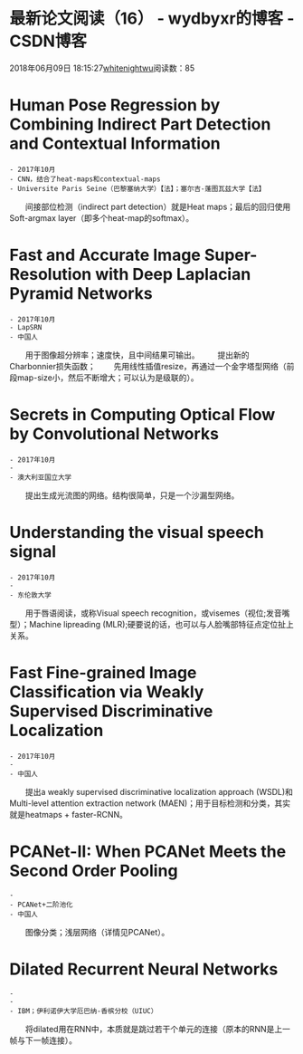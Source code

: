 # 最新论文阅读（16） - wydbyxr的博客 - CSDN博客
2018年06月09日 18:15:27[whitenightwu](https://me.csdn.net/wydbyxr)阅读数：85
# Human Pose Regression by Combining Indirect Part Detection and Contextual Information
```
- 2017年10月
- CNN，结合了heat-maps和contextual-maps  
- Universite Paris Seine（巴黎塞纳大学）【法】；塞尔吉-蓬图瓦兹大学【法】
```
　　间接部位检测（indirect part detection）就是Heat maps；最后的回归使用Soft-argmax layer（即多个heat-map的softmax）。
# Fast and Accurate Image Super-Resolution with Deep Laplacian Pyramid Networks
```
- 2017年10月
- LapSRN
- 中国人
```
　　用于图像超分辨率；速度快，且中间结果可输出。 
　　提出新的Charbonnier损失函数； 
　　先用线性插值resize，再通过一个金字塔型网络（前段map-size小，然后不断增大；可以认为是级联的）。
# Secrets in Computing Optical Flow by Convolutional Networks
```
- 2017年10月
-       
- 澳大利亚国立大学
```
　　提出生成光流图的网络。结构很简单，只是一个沙漏型网络。
# Understanding the visual speech signal
```
- 2017年10月
-       
- 东伦敦大学
```
　　用于唇语阅读，或称Visual speech recognition，或visemes（视位;发音嘴型）；Machine lipreading (MLR);硬要说的话，也可以与人脸嘴部特征点定位扯上关系。
# Fast Fine-grained Image Classification via Weakly Supervised Discriminative Localization
```
- 2017年10月
-       
- 中国人
```
　　提出a weakly supervised discriminative localization approach (WSDL)和Multi-level attention extraction network (MAEN)；用于目标检测和分类，其实就是heatmaps + faster-RCNN。
# PCANet-II: When PCANet Meets the Second Order Pooling
```
- 
- PCANet+二阶池化
- 中国人
```
　　图像分类；浅层网络（详情见PCANet）。
# Dilated Recurrent Neural Networks
```
-
-
- IBM；伊利诺伊大学厄巴纳-香槟分校（UIUC）
```
　　将dilated用在RNN中，本质就是跳过若干个单元的连接（原本的RNN是上一帧与下一帧连接）。
